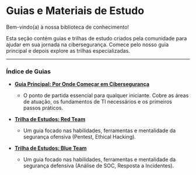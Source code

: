 # Guias e Materiais de Estudo

Bem-vindo(a) à nossa biblioteca de conhecimento!

Esta seção contém guias e trilhas de estudo criados pela comunidade para ajudar em sua jornada na cibersegurança. Comece pelo nosso guia principal e depois explore as trilhas especializadas.

---

### Índice de Guias

* **[Guia Principal: Por Onde Começar em Cibersegurança](./por-onde-comecar.md)**
    * O ponto de partida essencial para qualquer iniciante. Cobre as áreas de atuação, os fundamentos de TI necessários e os primeiros passos práticos.

* **[Trilha de Estudos: Red Team](./trilha-red-team.md)**
    * Um guia focado nas habilidades, ferramentas e mentalidade da segurança ofensiva (Pentest, Ethical Hacking).

* **[Trilha de Estudos: Blue Team](./trilha-blue-team.md)**
    * Um guia focado nas habilidades, ferramentas e mentalidade da segurança defensiva (Análise de SOC, Resposta a Incidentes).